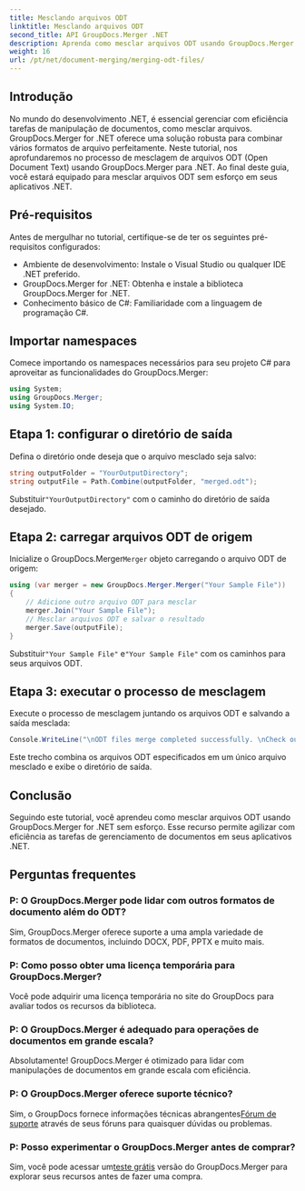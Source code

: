 ```yaml
---
title: Mesclando arquivos ODT
linktitle: Mesclando arquivos ODT
second_title: API GroupDocs.Merger .NET
description: Aprenda como mesclar arquivos ODT usando GroupDocs.Merger for .NET sem esforço. Aprimore seus recursos de gerenciamento de documentos com esta biblioteca poderosa.
weight: 16
url: /pt/net/document-merging/merging-odt-files/
---
```

## Introdução
No mundo do desenvolvimento .NET, é essencial gerenciar com eficiência tarefas de manipulação de documentos, como mesclar arquivos. GroupDocs.Merger for .NET oferece uma solução robusta para combinar vários formatos de arquivo perfeitamente. Neste tutorial, nos aprofundaremos no processo de mesclagem de arquivos ODT (Open Document Text) usando GroupDocs.Merger para .NET. Ao final deste guia, você estará equipado para mesclar arquivos ODT sem esforço em seus aplicativos .NET.
## Pré-requisitos
Antes de mergulhar no tutorial, certifique-se de ter os seguintes pré-requisitos configurados:
- Ambiente de desenvolvimento: Instale o Visual Studio ou qualquer IDE .NET preferido.
- GroupDocs.Merger for .NET: Obtenha e instale a biblioteca GroupDocs.Merger for .NET.
- Conhecimento básico de C#: Familiaridade com a linguagem de programação C#.

## Importar namespaces
Comece importando os namespaces necessários para seu projeto C# para aproveitar as funcionalidades do GroupDocs.Merger:
```csharp
using System; 
using GroupDocs.Merger;
using System.IO;
```
## Etapa 1: configurar o diretório de saída
Defina o diretório onde deseja que o arquivo mesclado seja salvo:
```csharp
string outputFolder = "YourOutputDirectory";
string outputFile = Path.Combine(outputFolder, "merged.odt");
```
 Substituir`"YourOutputDirectory"` com o caminho do diretório de saída desejado.
## Etapa 2: carregar arquivos ODT de origem
 Inicialize o GroupDocs.Merger`Merger` objeto carregando o arquivo ODT de origem:
```csharp
using (var merger = new GroupDocs.Merger.Merger("Your Sample File"))
{
    // Adicione outro arquivo ODT para mesclar
    merger.Join("Your Sample File");
    // Mesclar arquivos ODT e salvar o resultado
    merger.Save(outputFile);
}
```
 Substituir`"Your Sample File"` e`"Your Sample File"` com os caminhos para seus arquivos ODT.
## Etapa 3: executar o processo de mesclagem
Execute o processo de mesclagem juntando os arquivos ODT e salvando a saída mesclada:
```csharp
Console.WriteLine("\nODT files merge completed successfully. \nCheck output in {0}", outputFolder);
```
Este trecho combina os arquivos ODT especificados em um único arquivo mesclado e exibe o diretório de saída.

## Conclusão
Seguindo este tutorial, você aprendeu como mesclar arquivos ODT usando GroupDocs.Merger for .NET sem esforço. Esse recurso permite agilizar com eficiência as tarefas de gerenciamento de documentos em seus aplicativos .NET.

## Perguntas frequentes
### P: O GroupDocs.Merger pode lidar com outros formatos de documento além do ODT?
Sim, GroupDocs.Merger oferece suporte a uma ampla variedade de formatos de documentos, incluindo DOCX, PDF, PPTX e muito mais.
### P: Como posso obter uma licença temporária para GroupDocs.Merger?
Você pode adquirir uma licença temporária no site do GroupDocs para avaliar todos os recursos da biblioteca.
### P: O GroupDocs.Merger é adequado para operações de documentos em grande escala?
Absolutamente! GroupDocs.Merger é otimizado para lidar com manipulações de documentos em grande escala com eficiência.
### P: O GroupDocs.Merger oferece suporte técnico?
 Sim, o GroupDocs fornece informações técnicas abrangentes[Fórum de suporte](https://forum.groupdocs.com/c/merger/32) através de seus fóruns para quaisquer dúvidas ou problemas.
### P: Posso experimentar o GroupDocs.Merger antes de comprar?
 Sim, você pode acessar um[teste grátis](https://releases.groupdocs.com/) versão do GroupDocs.Merger para explorar seus recursos antes de fazer uma compra.